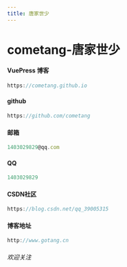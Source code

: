 ```yaml
---
title: 唐家世少
---
```


#  cometang-唐家世少



#### VuePress 博客

```js
https://cometang.github.io
```



#### github

```js
https://github.com/cometang
```



#### 邮箱

```js
1403029829@qq.com
```



#### QQ

```js
1403029829
```



#### CSDN社区

```js
https://blog.csdn.net/qq_39005315
```

#### 博客地址

```js
http://www.gotang.cn
```


###### 欢迎关注

